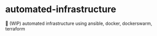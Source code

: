 # automated-infrastructure
:construction: (WIP) automated infrastructure using ansible, docker, dockerswarm, terraform
